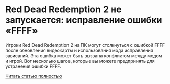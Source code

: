 # Red Dead Redemption 2 не запускается: исправление ошибки «FFFF»



Игроки Red Dead Redemption 2 на ПК могут столкнуться с ошибкой FFFF после обновления видеокарты и использования мода исправления зависаний. Эта ошибка может быть вызвана конфликтом между модом и игрой. Вот несколько шагов, которые вы можете предпринять для устранения ошибки FFFF.

[Читать статью полностью](https://xyberbara.com/gaming/ffff-red-dead-redemption-2/)
